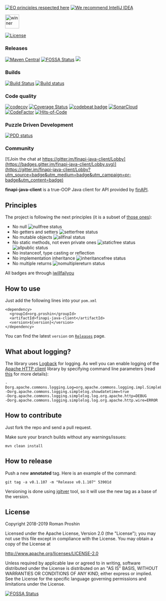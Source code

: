 [![EO principles respected here](http://www.elegantobjects.org/badge.svg)](http://www.elegantobjects.org)
[![We recommend IntelliJ IDEA](http://www.elegantobjects.org/intellij-idea.svg)](https://www.jetbrains.com/idea/)

<a href="https://www.yegor256.com/2018/09/30/award-2019.html">
<img src="https://www.yegor256.com/images/award/2019/winner-proshin-roman.png" height="45" alt='winner'/>
</a>
<br/>

[![License](https://img.shields.io/badge/License-Apache%202.0-blue.svg)](http://www.apache.org/licenses/LICENSE-2.0)

### Releases

[![Maven Central](https://maven-badges.herokuapp.com/maven-central/org.proshin/finapi-java-client/badge.svg)](https://maven-badges.herokuapp.com/maven-central/org.proshin/finapi-java-client)
[![FOSSA Status](https://app.fossa.io/api/projects/git%2Bgithub.com%2Fproshin-roman%2Ffinapi-java-client.svg?type=shield)](https://app.fossa.io/projects/git%2Bgithub.com%2Fproshin-roman%2Ffinapi-java-client?ref=badge_shield)
[![](https://jitpack.io/v/proshin-roman/finapi-java-client.svg)](https://jitpack.io/#proshin-roman/finapi-java-client)

### Builds

[![Build Status](https://travis-ci.com/proshin-roman/finapi-java-client.svg?branch=master)](https://travis-ci.com/proshin-roman/finapi-java-client)
[![Build status](https://ci.appveyor.com/api/projects/status/n88wydxq8oa0eou0/branch/master?svg=true)](https://ci.appveyor.com/project/proshin-roman/finapi-java-client/branch/master)

### Code quality

[![codecov](https://codecov.io/gh/proshin-roman/finapi-java-client/branch/master/graph/badge.svg)](https://codecov.io/gh/proshin-roman/finapi-java-client)
[![Coverage Status](https://coveralls.io/repos/github/proshin-roman/finapi-java-client/badge.svg?branch=coverall-integration)](https://coveralls.io/github/proshin-roman/finapi-java-client?branch=master)
[![codebeat badge](https://codebeat.co/badges/907cb4b8-0f65-446a-a874-9ece228ab579)](https://codebeat.co/projects/github-com-proshin-roman-finapi-java-client-master)
[![SonarCloud](https://sonarcloud.io/api/project_badges/measure?project=org.proshin%3Afinapi-java-client&metric=alert_status)](https://sonarcloud.io/dashboard?id=org.proshin%3Afinapi-java-client)
[![CodeFactor](https://www.codefactor.io/repository/github/proshin-roman/finapi-java-client/badge)](https://www.codefactor.io/repository/github/proshin-roman/finapi-java-client)
[![Hits-of-Code](https://hitsofcode.com/github/proshin-roman/finapi-java-client)](https://hitsofcode.com/view/github/proshin-roman/finapi-java-client)

### Puzzle Driven Development

[![PDD status](http://www.0pdd.com/svg?name=proshin-roman/finapi-java-client)](http://www.0pdd.com/p?name=proshin-roman/finapi-java-client)

### Community

[![Join the chat at https://gitter.im/finapi-java-client/Lobby](https://badges.gitter.im/finapi-java-client/Lobby.svg)](https://gitter.im/finapi-java-client/Lobby?utm_source=badge&utm_medium=badge&utm_campaign=pr-badge&utm_content=badge)

**finapi-java-client** is a true-OOP Java client for API provided by [finAPI](https://finapi.io).

## Principles

The project is following the next principles (it is a subset of [those ones](https://www.elegantobjects.org/#principles)):
- No null
  ![nullfree status](https://iwillfailyou.com/nullfree/proshin-roman/finapi-java-client)
- No getters and setters
  ![setterfree status](https://iwillfailyou.com/setterfree/proshin-roman/finapi-java-client)
- No mutable objects
  ![allfinal status](https://iwillfailyou.com/allfinal/proshin-roman/finapi-java-client)
- No static methods, not even private ones
  ![staticfree status](https://iwillfailyou.com/staticfree/proshin-roman/finapi-java-client)
  ![allpublic status](https://iwillfailyou.com/allpublic/proshin-roman/finapi-java-client)
- No instanceof, type casting or reflection
- No implementation inheritance
  ![inheritancefree status](https://iwillfailyou.com/inheritancefree/proshin-roman/finapi-java-client)
- No multiple returns
  ![nomultiplereturn status](https://iwillfailyou.com/nomultiplereturn/proshin-roman/finapi-java-client)

All badges are through [iwillfailyou](https://iwillfailyou.com/)

## How to use

Just add the following lines into your `pom.xml`

```!xml
<dependency>
  <groupId>org.proshin</groupId>
  <artifactId>finapi-java-client</artifactId>
  <version>${version}</version>
</dependency>
```

You can find the latest `version` on [`Releases`](https://github.com/proshin-roman/finapi-java-client/releases) page.

## What about logging?

The library uses [Logback](https://logback.qos.ch) for logging. As well you can enable logging of the [Apache HTTP 
client](https://hc.apache.org) library by specifying command line parameters 
(read [this](https://hc.apache.org/httpcomponents-client-ga/logging.html) for more details): 
```
-Dorg.apache.commons.logging.Log=org.apache.commons.logging.impl.SimpleLog
-Dorg.apache.commons.logging.simplelog.showdatetime=true
-Dorg.apache.commons.logging.simplelog.log.org.apache.http=DEBUG
-Dorg.apache.commons.logging.simplelog.log.org.apache.http.wire=ERROR
```

## How to contribute

Just fork the repo and send a pull request.

Make sure your branch builds without any warnings/issues:

```
mvn clean install
```

## How to release

Push a new **annotated** tag. Here is an example of the command:

```
git tag -a v0.1.107 -m "Release v0.1.107" 53901d
```

Versioning is done using [jgitver](https://github.com/jgitver/jgitver) tool, so it will use the new tag as a base of
the version.

## License

Copyright 2018-2019 Roman Proshin

Licensed under the Apache License, Version 2.0 (the "License");
you may not use this file except in compliance with the License.
You may obtain a copy of the License at

  http://www.apache.org/licenses/LICENSE-2.0

Unless required by applicable law or agreed to in writing, software
distributed under the License is distributed on an "AS IS" BASIS,
WITHOUT WARRANTIES OR CONDITIONS OF ANY KIND, either express or implied.
See the License for the specific language governing permissions and
limitations under the License.


[![FOSSA Status](https://app.fossa.io/api/projects/git%2Bgithub.com%2Fproshin-roman%2Ffinapi-java-client.svg?type=large)](https://app.fossa.io/projects/git%2Bgithub.com%2Fproshin-roman%2Ffinapi-java-client?ref=badge_large)
